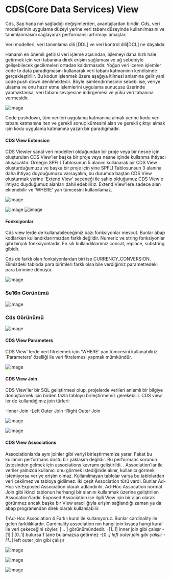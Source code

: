 # CDS(Core Data Services) View

  Cds, Sap hana nın sağladığı değişimlerden, avantajlardan biridir.
Cds, veri modellerinin uygulama düzeyi yerine veri tabanı düzeyinde kullanılmasını ve tanımlanmasını sağlayarak performansı artırmayı amaçlar.

  Veri modelleri, veri tanımlama dili [DDL] ve veri kontrol dili[DCL] ne dayalıdır.

  Hananın en önemli getirisi veri işleme açısından, işlemeyi daha hızlı hale getirmek için veri tabanına direk erişim sağlaması ve ağ sebebiyle gelişebilecek gecikmeleri ortadan kaldırmasıdır.
Yoğun veri içeren işlemler  code to data paradigmasını kullanarak veri tabanı katmanının kendisinde gerçekleştirilir. Bu kodun işlenmek üzere aşağıya itilmesi anlamına gelir yani code push down denilmektedir. Böyle isimlendirmesinin sebebi ise, veriye ulaşma ve onu hazır etme işlemlerini uygulama sunucusu üzerinde yapmaktansa, veri tabanı seviyesine indirgemesi ve yükü veri tabanına vermesidir. 

![image](https://user-images.githubusercontent.com/76265899/202611456-918e2cfb-6d46-47f6-8cea-a6b3fdd3b939.png)

  Code pushdown, tüm verileri uygulama katmanına almak yerine kodu veri tabanı katmanına iten ve gerekli sonuç kümesini alan ve gerekli çıktıyı almak için kodu uygulama katmanına yazan bir paradigmadır.

#### CDS View Extension 

  CDS Viewler sanal veri modelleri olduğundan bir proje veya bir nesne için oluşturulan CDS View'ler başka bir proje veya nesne içinde kullanma ihtiyacı oluşacaktır. 
Örneğin SPFLI Tablosunun 5 alanını kullanarak bir CDS View oluşturduğumuzu ve başka bir proje için yine SPFLI Tablosunsun 3 alanına daha ihtiyaç duyduğumuzu varsayalım, bu durumda baştan CDS View oluşturmak yerine 'Extend View' seçeneği ile sahip olduğumuz CDS View'e ihtiyaç duyduğumuz alanları dahil edebiliriz. Extend View'lere sadece alan eklenebilir ve 'WHERE' yan tümcesini kullanılamaz.

![image](https://user-images.githubusercontent.com/76265899/202612936-6b5b5749-0c0c-4207-b0d2-2cf2ebc82598.png)

![image](https://user-images.githubusercontent.com/76265899/202613492-ee4ea526-f290-4fce-b104-58fac4768bb0.png)
![image](https://user-images.githubusercontent.com/76265899/202613538-f24fcccf-9272-4c62-a523-7dc8975ac003.png)

#### Fonksiyonlar

  Cds view lerde de kullanabileceğimiz bazı fonksiyonlar mevcut. Bunlar abap kodlarken kullandıklarırmızdan farklı değildir. Numeric ve string fonksiyonlar gibi birçok fonksiyonlardır. En sık kullandıklarımız concat, replace, substring gibidir.
  
  Cds de farklı olan fonksiyonlardan biri ise CURRENCY_CONVERSION.
  Elimizdeki tabloda para birimleri farklı olsa bile verdiğimiz parametredeki para birimine dönüşür.

![image](https://user-images.githubusercontent.com/76265899/202614248-3d8a5649-9329-4adc-8c93-8f3b2720271f.png)
### Se16n Görünümü
![image](https://user-images.githubusercontent.com/76265899/202614369-6ff76e39-7e93-4b49-a2f2-6c92ccaf98ff.png)

### Cds Görünümü
![image](https://user-images.githubusercontent.com/76265899/202614273-464a93d3-1733-421f-a0d8-e6e7ff86fa98.png)

#### CDS View Parameters

  CDS View' lerde veri fitrelemek için 'WHERE' yan tümcesini kullanabiliriz. 'Parameters' özelliği ile veri fitrelemesi yapmak mümkündür.

![image](https://user-images.githubusercontent.com/76265899/202615091-0773ff8a-aa21-404e-99bd-6adcdf12271d.png)

#### CDS View Join

  CDS View'ler bir SQL geliştirmesi olup, projelerde verileri anlamlı bir bilgiye dönüştürmek için birden fazla tabloyu birleştirmemiz gerekebilir. CDS view ler de kullandığımız join türleri: 

-Inner Join
-Left Outer Join
-Right Outer Join

![image](https://user-images.githubusercontent.com/76265899/202615713-b26a66cf-88c7-4ed2-8db2-3b0412df8100.png)

![image](https://user-images.githubusercontent.com/76265899/202615744-fa8c3651-4472-4587-b127-ec8425949b76.png)

#### CDS View Associations

  Associationlarda aynı joinler gibi veriyi birleştirmemize yarar. Fakat bu kullanım performans dostu bir yaklaşım değildir.
  Bu performans sorunun üstesinden gelmek için associations kavramı geliştirildi. . Association'lar ile veriler yalnızca kullanıcı onu görmek istediğinde alınır, kullanıcı görmek istemiyorsa veriye erişim olmaz. Kullanılmayan tablolar varsa bu tablolardan veri çekilmez ve tabloya gidilmez. İki çeşit Association türü vardı. Bunlar Ad-Hoc ve Exposed Association olarak adlandırılır. Ad-Hoc Assocation normal Join gibi ikinci tablonun herhangi bir alanını kullanmak üzerine geliştirilen Assocation'lardır. Exposed Association ise ilgili View için bir alan olarak görünmez ancak başka bir View aracılığıyla erişim sağlandığı zaman ya da abap programından direk olarak kullanılabilir.
  
  1)Ad-Hoc Association
    4 Farklı kural ile kullanıyoruz. Bunlar cardinality ile gelen farklılıklardır. Cardinality association nın hangi join kısaca hangi kural ile veri çekeceğini söyler. [ .. ] görünümündedir.
    -[1..1]       inner join gibi çalışır
    -[1] | [0..1] bulursa 1 tane bulamazsa getirmez
    -[0..*]       left outer join gibi çalışır
    -[1..*]       left outer join gibi çalışır
    
  
![image](https://user-images.githubusercontent.com/76265899/202618344-9f601a9d-f030-49c1-b01a-4dff0ad9d8c0.png)

![image](https://user-images.githubusercontent.com/76265899/202618387-cedbae26-73b6-4236-9abb-8f467dfdeb8c.png)

![image](https://user-images.githubusercontent.com/76265899/202618582-ca9f6b7d-0606-4c52-a325-af53984c9cf6.png)





